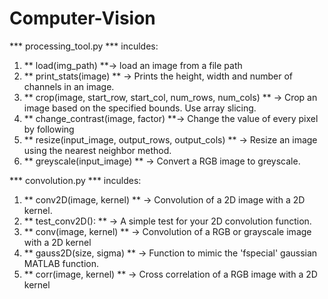 # Computer-Vision

*** processing_tool.py *** inculdes:
1. ** load(img_path) **-> load an image from a file path
2. ** print_stats(image) ** -> Prints the height, width and number of channels in an image.
3. ** crop(image, start_row, start_col, num_rows, num_cols) ** -> Crop an image based on the specified bounds. Use array slicing.
4. ** change_contrast(image, factor) **-> Change the value of every pixel by following
5. ** resize(input_image, output_rows, output_cols) ** -> Resize an image using the nearest neighbor method.
6. ** greyscale(input_image) ** -> Convert a RGB image to greyscale. 

*** convolution.py *** inculdes:
1. ** conv2D(image, kernel) ** -> Convolution of a 2D image with a 2D kernel.
2. ** test_conv2D(): ** -> A simple test for your 2D convolution function.
3. ** conv(image, kernel) ** -> Convolution of a RGB or grayscale image with a 2D kernel
4. ** gauss2D(size, sigma) ** -> Function to mimic the 'fspecial' gaussian MATLAB function.
5. ** corr(image, kernel) ** -> Cross correlation of a RGB image with a 2D kernel

